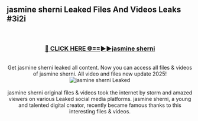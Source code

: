 ## jasmine sherni Leaked Files And Videos Leaks #3i2i
<br>
<div align="center">
<h3><a href="https://watchclip.my.id/jasmine sherni" rel="nofollow">🔴 CLICK HERE 🌐==►►jasmine sherni</a></h3>
<br>
Get jasmine sherni leaked all content. Now you can access all files & videos of jasmine sherni. All video and files new update 2025!
<br>
<a href="https://watchclip.my.id/jasmine sherni" rel="nofollow" data-target="animated-image.originalLink"><img src="https://i.ibb.co.com/WyWwxjT/player-gif2.gif" alt="jasmine sherni Leaked" style="max-width: 100%; display: inline-block;" data-target="animated-image.originalImage"></a>
<br><br>
jasmine sherni original files & videos took the internet by storm and amazed viewers on various Leaked social media platforms. jasmine sherni, a young and talented digital creator, recently became famous thanks to this interesting files & videos.
</div>
<br>